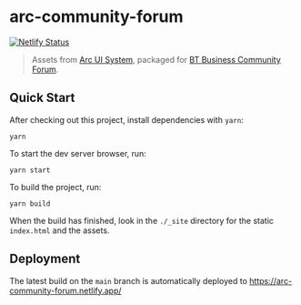 # arc-community-forum

[![Netlify Status](https://api.netlify.com/api/v1/badges/fb6c9cbd-61cb-4267-95d6-3b667a2dc223/deploy-status)](https://app.netlify.com/sites/arc-community-forum/deploys)

> Assets from [Arc UI System](https://ui.digital-ent-int.bt.com/latest/), packaged for [BT Business Community Forum](https://business.forums.bt.com/).

## Quick Start

After checking out this project, install dependencies with `yarn`:

```
yarn
```

To start the dev server browser, run:

```
yarn start
```

To build the project, run:

```
yarn build
```

When the build has finished, look in the `./_site` directory for the static `index.html` and the assets.

## Deployment

The latest build on the `main` branch is automatically deployed to <https://arc-community-forum.netlify.app/>
